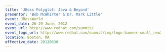 ```yaml
---
title: 'JBoss Polyglot: Java & Beyond'
presentor: 'Bob McWhirter & Dr. Mark Little'
event: JBossWorld
event_date: 26-29 June, 2012
event_url: http://www.redhat.com/summit/
event_logo_url: http://www.redhat.com/summit/img/logo-banner-small_new3.png
location: Boston, MA
effective_date: 20120630
---
```

